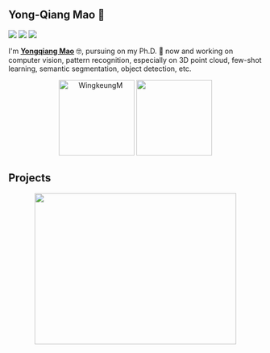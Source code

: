 ## Yong-Qiang Mao 👋

![](https://img.shields.io/badge/Use-Python-0076ab?style=flat&logo=Python&logoColor=ffffff)
![](https://img.shields.io/badge/Learn-C++-blueviolet?style=flat&logo=Visual%20Studio%20Code&logoColor=ffffff)
![](https://img.shields.io/badge/OS-Linux-orange?style=flat&logo=Linux&logoColor=ffffff)

I'm __[Yongqiang Mao](https://wingkeungm.github.io/)__ 🤓, pursuing on my Ph.D. 💪 now and working on computer vision, pattern recognition, especially on 3D point cloud, few-shot learning, semantic segmentation, object detection, etc.

<div align="center"> <img src="https://github-readme-stats.vercel.app/api?username=WingkeungM&show_icons=true&theme=synthwave" alt="WingkeungM" height="150"/> <img src="https://github-readme-stats.vercel.app/api/top-langs/?username=WingkeungM&theme=tokyonight&layout=compact" height="150"> </div>

## Projects

<div align=center>
<img src="https://github.com/WingkeungM/WingkeungM/assets/43365824/e8d506a2-3d66-482d-a71b-c7e9b7ddf867" width=400 height=300/>
</div>

<!--
<details>
<summary>📈 My GitHub Stats</summary>
</details>
**WingkeungM/WingkeungM** is a ✨ _special_ ✨ repository because its `README.md` (this file) appears on your GitHub profile.

Here are some ideas to get you started:

- 🔭 I’m currently working on ...
- 🌱 I’m currently learning ...
- 👯 I’m looking to collaborate on ...
- 🤔 I’m looking for help with ...
- 💬 Ask me about ...
- 📫 How to reach me: ...
- 😄 Pronouns: ...
- ⚡ Fun fact: ...
-->

